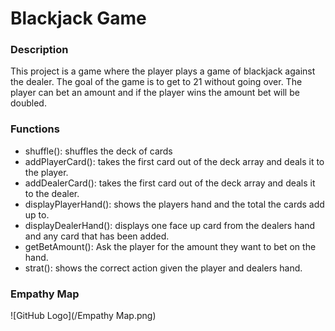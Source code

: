 # Blackjack Game 

### Description 
This project is a game where the player plays a game of blackjack against the dealer. The goal of the game is to get to 21 without going over. The player can bet an amount and if the player wins the amount bet will be doubled. 
### Functions 
- shuffle(): shuffles the deck of cards
- addPlayerCard(): takes the first card out of the deck array and deals it to the player. 
- addDealerCard(): takes the first card out of the deck array and deals it to the dealer.
- displayPlayerHand(): shows the players hand and the total the cards add up to.
- displayDealerHand(): displays one face up card from the dealers hand and any card that has been added.
- getBetAmount(): Ask the player for the amount they want to bet on the hand. 
- strat(): shows the correct action given the player and dealers hand.

### Empathy Map 
![GitHub Logo](/Empathy Map.png)
